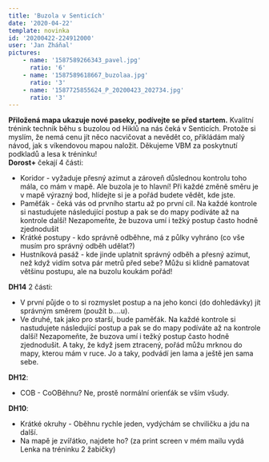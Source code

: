 ```yaml
---
title: 'Buzola v Senticích'
date: '2020-04-22'
template: novinka
id: '20200422-224912000'
user: 'Jan Zháňal'
pictures:
    - name: '1587589266343_pavel.jpg'
      ratio: '6'
    - name: '1587589618667_buzolaa.jpg'
      ratio: '3'
    - name: '1587725855624_P_20200423_202734.jpg'
      ratio: '3'
---
```

**Přiložená mapa ukazuje nové paseky, podívejte se před startem.** Kvalitní trénink technik běhu s buzolou od Hiklů na nás čeká v Senticích. Protože si myslím, že nemá cenu jít něco nacvičovat a nevědět co, přikládám malý návod, jak s víkendovou mapou naložit. Děkujeme VBM za poskytnutí podkladů a lesa k tréninku!  
**Dorost+** čekají 4 části:

*   Koridor - vyžaduje přesný azimut a zároveň důslednou kontrolu toho mála, co mám v mapě. Ale buzola je to hlavní! Při každé změně směru je v mapě výrazný bod, hlídejte si je a pořád budete vědět, kde jste.
*   Paměťák - čeká vás od prvního startu až po první cíl. Na každé kontrole si nastudujete následující postup a pak se do mapy podíváte až na kontrole další! Nezapomeňte, že buzova umí i težký postup často hodně zjednodušit
*   Krátké postupy - kdo správně odběhne, má z půlky vyhráno (co vše musím pro správný odběh udělat?)
*   Hustníková pasáž - kde jinde uplatnit správný odběh a přesný azimut, než když vidím sotva pár metrů před sebe? Můžu si klidně pamatovat většinu postupu, ale na buzolu koukám pořád!

**DH14** 2 části:

*   V první půjde o to si rozmyslet postup a na jeho konci (do dohledávky) jít správným směrem (použít b....u).
*   Ve druhé, tak jako pro starší, bude paměťák. Na každé kontrole si nastudujete následující postup a pak se do mapy podíváte až na kontrole další! Nezapomeňte, že buzova umí i težký postup často hodně zjednodušit. A taky, že když jsem ztracený, pořád můžu mrknou do mapy, kterou mám v ruce. Jo a taky, podvádí jen lama a ještě jen sama sebe.

**DH12**:

*   COB - CoOBěhnu? Ne, prostě normální orienťák se vším všudy.

**DH10**:

*   Krátké okruhy - Oběhnu rychle jeden, vydýchám se chviličku a jdu na další.
*   Na mapě je zvířátko, najdete ho? (za print screen v mém mailu vydá Lenka na tréninku 2 žabičky)
